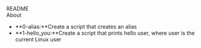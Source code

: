 README<br>
About<br>
- **0-alias:**Create a script that creates an alias
- **1-hello_you:**Create a script that prints hello user, where user is the current Linux user
